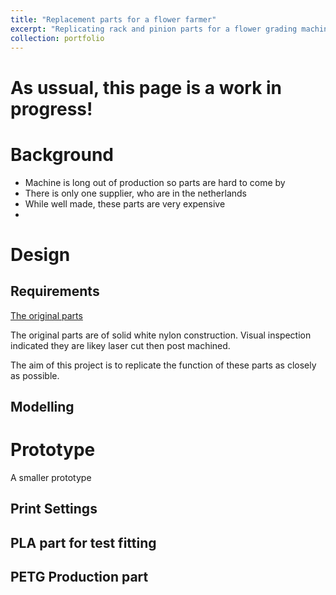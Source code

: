 ```yaml
---
title: "Replacement parts for a flower farmer"
excerpt: "Replicating rack and pinion parts for a flower grading machine<br/><img src='/images/flowergrader/Scenery.jpg'>"
collection: portfolio
---
```

# As ussual, this page is a work in progress!

# Background

- Machine is long out of production so parts are hard to come by
- There is only one supplier, who are in the netherlands
- While well made, these parts are very expensive 
- 

# Design

## Requirements

[The original parts](/images/flowergrader/Original%20parts.jpg)

The original parts are of solid white nylon construction.
Visual inspection indicated they are likey laser cut then post machined. 

The aim of this project is to replicate the function of these parts as closely as possible. 

## Modelling 



# Prototype
[](/images/flowergrader/prototype.jpg)
A smaller prototype 

## Print Settings

## PLA part for test fitting

## PETG Production part
